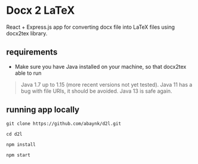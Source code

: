 # Docx 2 LaTeX

React + Express.js app for converting docx file into LaTeX files using docx2tex library.

## requirements

- Make sure you have Java installed on your machine, so that docx2tex able to run
>Java 1.7 up to 1.15 (more recent versions not yet tested). Java 11 has a bug with file URIs, it should be avoided. Java 13 is safe again.

## running app locally

`git clone https://github.com/abaynk/d2l.git`

`cd d2l`

`npm install`

`npm start`

